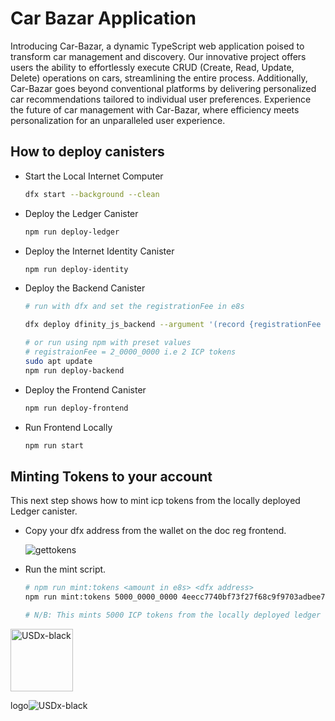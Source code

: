 


# Car Bazar Application

Introducing Car-Bazar, a dynamic TypeScript web application poised to transform car management and discovery. Our innovative project offers users the ability to effortlessly execute CRUD (Create, Read, Update, Delete) operations on cars, streamlining the entire process. Additionally, Car-Bazar goes beyond conventional platforms by delivering personalized car recommendations tailored to individual user preferences. Experience the future of car management with Car-Bazar, where efficiency meets personalization for an unparalleled user experience.



## How to deploy canisters

- Start the Local Internet Computer

    ```bash
    dfx start --background --clean
    ```

- Deploy the Ledger Canister

    ```bash
    npm run deploy-ledger
    ```

- Deploy the Internet Identity Canister

    ```bash
    npm run deploy-identity
    ```

- Deploy the Backend Canister

    ```bash
	# run with dfx and set the registrationFee in e8s

	dfx deploy dfinity_js_backend --argument '(record {registrationFee <amount in e8s> })'

	# or run using npm with preset values
	# registraionFee = 2_0000_0000 i.e 2 ICP tokens
	sudo apt update
    npm run deploy-backend

    ```

- Deploy the Frontend Canister

    ```bash
    npm run deploy-frontend
    ```

- Run Frontend Locally

    ```bash
    npm run start
    ```

## Minting Tokens to your account

This next step shows how to mint icp tokens from the locally deployed Ledger canister.

- Copy your dfx address from the wallet on the doc reg frontend.

    ![gettokens](./img/mint.png)

- Run the mint script.

    ```bash
    # npm run mint:tokens <amount in e8s> <dfx address>
   npm run mint:tokens 5000_0000_0000 4eecc7740bf73f27f68c9f9703adbee7dc41dd1e1a5e316bbff039806550bd79

	# N/B: This mints 5000 ICP tokens from the locally deployed ledger to the address.
    ```

<img src="https://www.flaticon.com/free-icon/example_10278187" alt="USDx-black" width="100" height="100">

logo![USDx-black](https://www.flaticon.com/free-icon/example_10278187)
